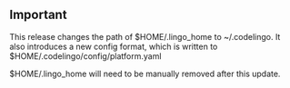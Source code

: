 ## Important

This release changes the path of $HOME/.lingo_home to ~/.codelingo. It also introduces a new config format, which is written to $HOME/.codelingo/config/platform.yaml

$HOME/.lingo_home will need to be manually removed after this update.
